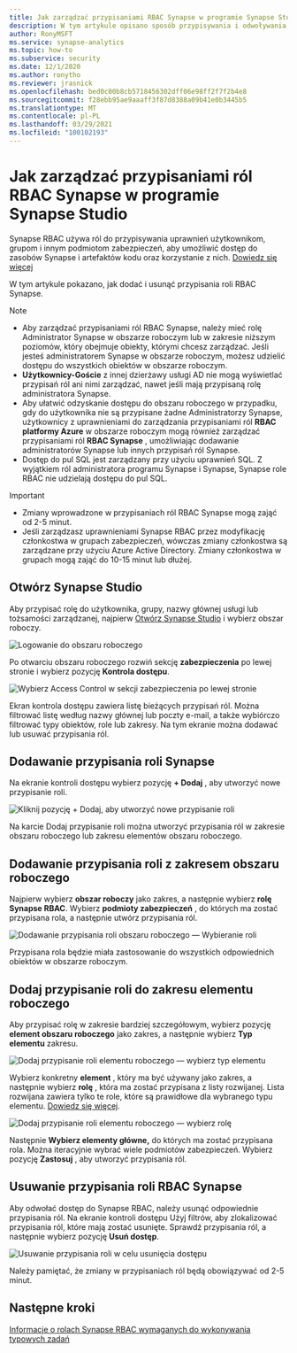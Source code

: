 ```yaml
---
title: Jak zarządzać przypisaniami RBAC Synapse w programie Synapse Studio
description: W tym artykule opisano sposób przypisywania i odwoływania ról RBAC Synapse do podmiotów zabezpieczeń usługi AAD
author: RonyMSFT
ms.service: synapse-analytics
ms.topic: how-to
ms.subservice: security
ms.date: 12/1/2020
ms.author: ronytho
ms.reviewer: jrasnick
ms.openlocfilehash: bed0c00b8cb5718456302dff06e98ff2f7f2b4e8
ms.sourcegitcommit: f28ebb95ae9aaaff3f87d8388a09b41e0b3445b5
ms.translationtype: MT
ms.contentlocale: pl-PL
ms.lasthandoff: 03/29/2021
ms.locfileid: "100102193"
---
```

# <a name="how-to-manage-synapse-rbac-role-assignments-in-synapse-studio"></a>Jak zarządzać przypisaniami ról RBAC Synapse w programie Synapse Studio

Synapse RBAC używa ról do przypisywania uprawnień użytkownikom, grupom i innym podmiotom zabezpieczeń, aby umożliwić dostęp do zasobów Synapse i artefaktów kodu oraz korzystanie z nich.  [Dowiedz się więcej](./synapse-workspace-synapse-rbac.md)

W tym artykule pokazano, jak dodać i usunąć przypisania roli RBAC Synapse.

>[!Note]
>- Aby zarządzać przypisaniami ról RBAC Synapse, należy mieć rolę Administrator Synapse w obszarze roboczym lub w zakresie niższym poziomów, który obejmuje obiekty, którymi chcesz zarządzać. Jeśli jesteś administratorem Synapse w obszarze roboczym, możesz udzielić dostępu do wszystkich obiektów w obszarze roboczym. 
>- **Użytkownicy-Goście** z innej dzierżawy usługi AD nie mogą wyświetlać przypisań ról ani nimi zarządzać, nawet jeśli mają przypisaną rolę administratora Synapse.
>- Aby ułatwić odzyskanie dostępu do obszaru roboczego w przypadku, gdy do użytkownika nie są przypisane żadne Administratorzy Synapse, użytkownicy z uprawnieniami do zarządzania przypisaniami ról **RBAC platformy Azure** w obszarze roboczym mogą również zarządzać przypisaniami ról **RBAC Synapse** , umożliwiając dodawanie administratorów Synapse lub innych przypisań ról Synapse.
>- Dostęp do pul SQL jest zarządzany przy użyciu uprawnień SQL.  Z wyjątkiem ról administratora programu Synapse i Synapse, Synapse role RBAC nie udzielają dostępu do pul SQL.

>[!important]
>- Zmiany wprowadzone w przypisaniach ról RBAC Synapse mogą zająć od 2-5 minut. 
>- Jeśli zarządzasz uprawnieniami Synapse RBAC przez modyfikację członkostwa w grupach zabezpieczeń, wówczas zmiany członkostwa są zarządzane przy użyciu Azure Active Directory.  Zmiany członkostwa w grupach mogą zająć do 10-15 minut lub dłużej.

## <a name="open-synapse-studio"></a>Otwórz Synapse Studio  

Aby przypisać rolę do użytkownika, grupy, nazwy głównej usługi lub tożsamości zarządzanej, najpierw [Otwórz Synapse Studio](https://web.azuresynapse.net/) i wybierz obszar roboczy. 

![Logowanie do obszaru roboczego](./media/common/login-workspace.png) 
 
 Po otwarciu obszaru roboczego rozwiń sekcję **zabezpieczenia** po lewej stronie i wybierz pozycję **Kontrola dostępu**. 

 ![Wybierz Access Control w sekcji zabezpieczenia po lewej stronie](./media/how-to-manage-synapse-rbac-role-assignments/left-nav-security-access-control.png)

Ekran kontrola dostępu zawiera listę bieżących przypisań ról.  Można filtrować listę według nazwy głównej lub poczty e-mail, a także wybiórczo filtrować typy obiektów, role lub zakresy. Na tym ekranie można dodawać lub usuwać przypisania ról.  

## <a name="add-a-synapse-role-assignment"></a>Dodawanie przypisania roli Synapse

Na ekranie kontroli dostępu wybierz pozycję **+ Dodaj** , aby utworzyć nowe przypisanie roli.

![Kliknij pozycję + Dodaj, aby utworzyć nowe przypisanie roli](./media/how-to-manage-synapse-rbac-role-assignments/access-control-add.png)

Na karcie Dodaj przypisanie roli można utworzyć przypisania ról w zakresie obszaru roboczego lub zakresu elementów obszaru roboczego. 

## <a name="add-workspace-scoped-role-assignment"></a>Dodawanie przypisania roli z zakresem obszaru roboczego

Najpierw wybierz **obszar roboczy** jako zakres, a następnie wybierz **rolę Synapse RBAC**.  Wybierz **podmioty zabezpieczeń** , do których ma zostać przypisana rola, a następnie utwórz przypisania ról. 

![Dodawanie przypisania roli obszaru roboczego — Wybieranie roli](./media/how-to-manage-synapse-rbac-role-assignments/access-control-workspace-role-assignment.png) 

Przypisana rola będzie miała zastosowanie do wszystkich odpowiednich obiektów w obszarze roboczym.

## <a name="add-workspace-item-scoped-role-assignment"></a>Dodaj przypisanie roli do zakresu elementu roboczego

Aby przypisać rolę w zakresie bardziej szczegółowym, wybierz pozycję **element obszaru roboczego** jako zakres, a następnie wybierz **Typ elementu** zakresu.       

![Dodaj przypisanie roli elementu roboczego — wybierz typ elementu](./media/how-to-manage-synapse-rbac-role-assignments/access-control-add-workspace-item-assignment-select-item-type.png) 

Wybierz konkretny **element** , który ma być używany jako zakres, a następnie wybierz **rolę** , która ma zostać przypisana z listy rozwijanej.  Lista rozwijana zawiera tylko te role, które są prawidłowe dla wybranego typu elementu. [Dowiedz się więcej](./synapse-workspace-synapse-rbac.md).  

![Dodaj przypisanie roli elementu roboczego — wybierz rolę](./media/how-to-manage-synapse-rbac-role-assignments/access-control-add-workspace-item-assignment-select-role.png) 
 
Następnie **Wybierz elementy główne,** do których ma zostać przypisana rola.  Można iteracyjnie wybrać wiele podmiotów zabezpieczeń.  Wybierz pozycję **Zastosuj** , aby utworzyć przypisania ról.

## <a name="remove-a-synapse-rbac-role-assignment"></a>Usuwanie przypisania roli RBAC Synapse

Aby odwołać dostęp do Synapse RBAC, należy usunąć odpowiednie przypisania ról.  Na ekranie kontroli dostępu Użyj filtrów, aby zlokalizować przypisania ról, które mają zostać usunięte.  Sprawdź przypisania ról, a następnie wybierz pozycję **Usuń dostęp**.   

![Usuwanie przypisania roli w celu usunięcia dostępu](./media/how-to-manage-synapse-rbac-role-assignments/access-control-remove-access.png)

Należy pamiętać, że zmiany w przypisaniach ról będą obowiązywać od 2-5 minut.   

## <a name="next-steps"></a>Następne kroki

[Informacje o rolach Synapse RBAC wymaganych do wykonywania typowych zadań](./synapse-workspace-understand-what-role-you-need.md)